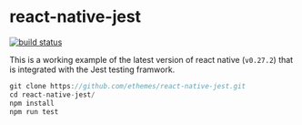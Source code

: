 # react-native-jest

[![build status](https://img.shields.io/travis/gaearon/redux-thunk/master.svg?style=flat-square)](https://travis-ci.org/ethemes/react-native-jest)

This is a working example of the latest version of react native (```v0.27.2```) that is integrated with the Jest testing framwork.

```js
git clone https://github.com/ethemes/react-native-jest.git
cd react-native-jest/
npm install
npm run test
```
